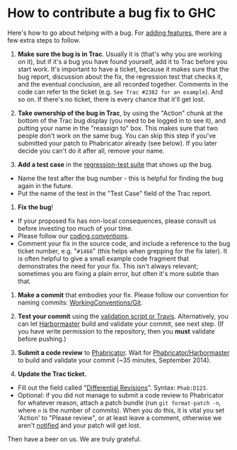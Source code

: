 # How to contribute a bug fix to GHC



Here's how to go about helping with a bug. For [adding features](working-conventions/adding-features), there are a few extra steps to follow.


1. **Make sure the bug is in Trac**.  Usually it is (that's why you are working on it), but if it's a bug you have found yourself, add it to Trac before you start work. It's important to have a ticket, because it makes sure that the bug report, discussion about the fix, the regression test that checks it, and the eventual conclusion, are all recorded together.  Comments in the code can refer to the ticket (e.g. `See Trac #2382 for an example`). And so on.  If there's no ticket, there is every chance that it'll get lost.

1. **Take ownership of the bug in Trac**, by using the "Action" chunk at the bottom of the Trac bug display (you need to be logged in to see it), and putting your name in the "reassign to" box.  This makes sure that two people don't work on the same bug.  You can skip this step if you've submitted your patch to Phabricator already (see below). If you later decide you can't do it after all, remove your name. 

1. **Add a test case** in the [regression-test suite](building/running-tests/adding) that shows up the bug.

  - Name the test after the bug number - this is helpful for finding the bug again in the future.  
  - Put the name of the test in the "Test Case" field of the Trac report.

1. **Fix the bug**!

  - If your proposed fix has non-local consequences, please consult us before investing too much of your time.
  - Please follow our [coding conventions](commentary/coding-style).
  - Comment your fix in the source code, and include a reference to the bug ticket number, e.g. "`#1466`" (this helps when grepping for the fix later).  It is often helpful to give a small example code fragment that demonstrates the need for your fix.  This isn't always relevant; sometimes you are fixing a plain error, but often it's more subtle than that.

1. **Make a commit** that embodies your fix.  Please follow our convention for naming commits: [WorkingConventions/Git](working-conventions/git#commit-messages).

1. **Test your commit** using the [validation script or Travis](testing-patches). Alternatively, you can let [Harbormaster](phabricator/harbormaster) build and validate your commit, see next step. (If you have write permission to the repository, then you **must** validate before pushing.)

1. **Submit a code review** to [Phabricator](phabricator). Wait for [Phabricator/Harbormaster](phabricator/harbormaster) to build and validate your commit (\~35 minutes, September 2014).

1. **Update the Trac ticket.**

  - Fill out the field called "[Differential Revisions](phabricator#linking-reviews-to-trac-tickets-and-vice-versa)". Syntax: `Phab:D123`.
  - Optional: if you did not manage to submit a code review to Phabricator for whatever reason, attach a patch bundle (run `git format-patch -n`, where *`n`* is the number of commits). When you do this, it is vital you set 'Action' to "Please review", or at least leave a comment, otherwise we aren't [
    notified](http://trac.edgewall.org/ticket/2259) and your patch will get lost.


Then have a beer on us.  We are truly grateful.


